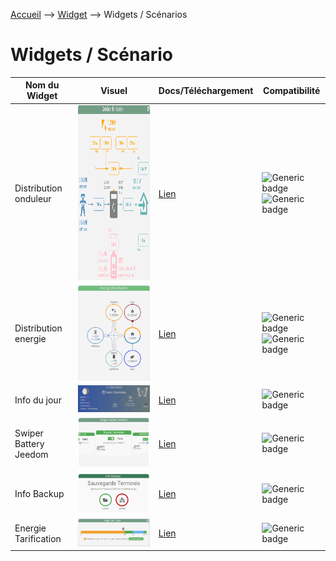 <a href="{{site.url}}/documentation">Accueil</a> --> <a href="{{site.url}}/documentation/{{site.widget}}">Widget</a> --> Widgets / Scénarios

# Widgets / Scénario

| Nom du Widget  | Visuel         | Docs/Téléchargement     | Compatibilité     |
|----------------|----------------|-------------------------|-------------------|
| Distribution onduleur | <img src="../../images/distribution_onduleur/capture1_4.gif" alt="Distribution Onduleur" style="height: 280px;"/> | <a href="./distribution_onduleur"><i class="fas fa-file-download"></i> Lien</a> | ![Generic badge](https://img.shields.io/badge/Version-4.3%20%7C%204.4-green.svg)<br>![Generic badge](https://img.shields.io/badge/status-beta-orange.svg) |
| Distribution energie | <img src="../../images/distribution_energie/capture1_3.gif" alt="Distribution Energie" /> | <a href="./distribution_energie"><i class="fas fa-file-download"></i> Lien</a> | ![Generic badge](https://img.shields.io/badge/Version-4.2%20%7C%204.3%20%7C%204.4-green.svg)<br>![Generic badge](https://img.shields.io/badge/status-beta-orange.svg) |
| Info du jour | <img src="../../images/info_du_jour/capture1_3.png" alt="Info du jour" /> | <a href="./info_du_jour"><i class="fas fa-file-download"></i> Lien</a> | ![Generic badge](https://img.shields.io/badge/Version-4.2%20%7C%204.3%20%7C%204.4%20Full%20JS-green.svg) |
| Swiper Battery Jeedom | <img src="../../images/swiper_battery_jeedom/capture2.png" alt="Swiper Battery Jeedom" /> | <a href="./swiper_battery_jeedom"><i class="fas fa-file-download"></i> Lien</a> | ![Generic badge](https://img.shields.io/badge/Version-4.2%20%7C%204.3%20%7C%204.4%20Full%20JS-green.svg) |
| Info Backup | <img src="../../images/info_backup/capture1.png" alt="Info Backup" /> | <a href="./info_backup"><i class="fas fa-file-download"></i> Lien</a> | ![Generic badge](https://img.shields.io/badge/Version-4.2%20%7C%204.3%20%7C%204.4%20Full%20JS-green.svg) |
| Energie Tarification | <img src="../../images/energie_tarification/capture1_1.png" alt="Info Backup" /> | <a href="./energie_tarification"><i class="fas fa-file-download"></i> Lien</a> | ![Generic badge](https://img.shields.io/badge/Version-4.2%20%7C%204.3%20%7C%204.4%20Full%20JS-green.svg) |